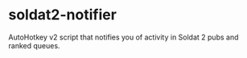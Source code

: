 # soldat2-notifier
AutoHotkey v2 script that notifies you of activity in Soldat 2 pubs and ranked queues.
